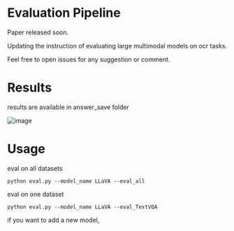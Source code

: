 # Evaluation Pipeline

Paper released soon. 

Updating the instruction of evaluating large multimodal models on ocr tasks.

Feel free to open issues for any suggestion or comment.

# Results

results are available in answer_save folder 

![image](https://github.com/echo840/MultimodalOCR/assets/87795401/523e0421-7eca-4d15-89f1-3f7348321055)



# Usage

eval on all datasets
```Shell
python eval.py --model_name LLaVA --eval_all
```

eval on one dataset
```Shell
python eval.py --model_name LLaVA --eval_TextVQA
```

if you want to add a new model, 

